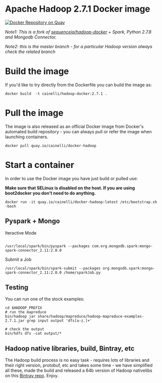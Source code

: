 # Apache Hadoop 2.7.1 Docker image

[![Docker Repository on Quay](https://quay.io/repository/cainelli/docker-hadoop/status "Docker Repository on Quay")](https://quay.io/repository/cainelli/docker-hadoop)


_Note1: This is a fork of [sequenceiq/hadoop-docker](https://github.com/sequenceiq/hadoop-docker) + Spark, Python 2.7.8 and Mongodb Connector._

_Note2: this is the master branch - for a particular Hadoop version always check the related branch_


# Build the image

If you'd like to try directly from the Dockerfile you can build the image as:

```
docker build  -t cainelli/hadoop-docker:2.7.1 .
```
# Pull the image

The image is also released as an official Docker image from Docker's automated build repository - you can always pull or refer the image when launching containers.

```
docker pull quay.io/cainelli/docker-hadoop
```

# Start a container

In order to use the Docker image you have just build or pulled use:

**Make sure that SELinux is disabled on the host. If you are using boot2docker you don't need to do anything.**

```
docker run -it quay.io/cainelli/docker-hadoop:latest /etc/bootstrap.sh -bash
```

## Pyspark + Mongo

Iteractive Mode

```

/usr/local/spark/bin/pyspark --packages com.org.mongodb.spark:mongo-spark-connector_2.11:2.0.0
```

Submit a Job

```
/usr/local/spark/bin/spark-submit --packages org.mongodb.spark:mongo-spark-connector_2.11:2.0.0 /home/sparkJob.py
```

## Testing

You can run one of the stock examples:

```
cd $HADOOP_PREFIX
# run the mapreduce
bin/hadoop jar share/hadoop/mapreduce/hadoop-mapreduce-examples-2.7.1.jar grep input output 'dfs[a-z.]+'

# check the output
bin/hdfs dfs -cat output/*
```

## Hadoop native libraries, build, Bintray, etc

The Hadoop build process is no easy task - requires lots of libraries and their right version, protobuf, etc and takes some time - we have simplified all these, made the build and released a 64b version of Hadoop nativelibs on this [Bintray repo](https://bintray.com/sequenceiq/sequenceiq-bin/hadoop-native-64bit/2.7.0/view/files). Enjoy.
